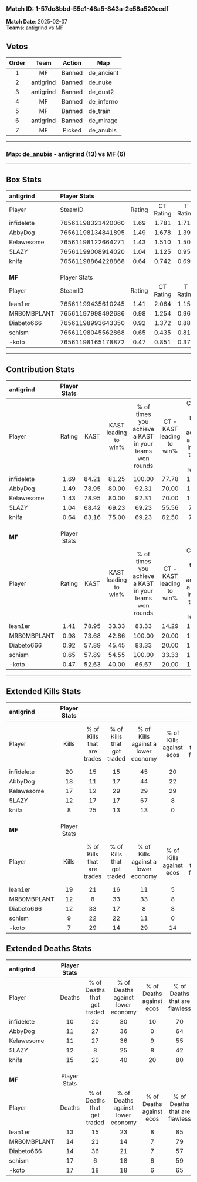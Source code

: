### Match ID: 1-57dc8bbd-55c1-48a5-843a-2c58a520cedf  
**Match Date**: 2025-02-07  
**Teams**: antigrind vs MF  

## Vetos  

| Order | Team | Action | Map |
| :---: | :--: | :----: | --- |
| 1 | MF | Banned | de_ancient |
| 2 | antigrind | Banned | de_nuke |
| 3 | antigrind | Banned | de_dust2 |
| 4 | MF | Banned | de_inferno |
| 5 | MF | Banned | de_train |
| 6 | antigrind | Banned | de_mirage |
| 7 | MF | Picked | de_anubis |

---  

### **Map**: de_anubis - antigrind (13) vs MF (6)  
---  

## Box Stats  

| **antigrind** | Player Stats      |        |           |          |       |       |       |         |        |      |     |
| :- | :- | :-: | :-: | :-: | :-: | :-: | :-: | :-: | :-: | :-: | :-: |
| Player        | SteamID           | Rating | CT Rating | T Rating | KAST  |  ADR  | Kills | Assists | Deaths | K/D  | HS% |
| infidelete    | 76561198321420060 |  1.69  |   1.781   |  1.715   | 84.21 | 115.1 |  20   |    4    |   10   | 2.00 | 40  |
| AbbyDog       | 76561198134841895 |  1.49  |   1.678   |  1.398   | 78.95 | 95.1  |  18   |    7    |   11   | 1.64 | 55  |
| Kelawesome    | 76561198122664271 |  1.43  |   1.510   |  1.509   | 78.95 | 94.2  |  17   |    4    |   11   | 1.55 | 47  |
| 5LAZY         | 76561199008914020 |  1.04  |   1.125   |  0.958   | 68.42 | 73.2  |  12   |    6    |   12   | 1.00 | 50  |
| knifa         | 76561198864228868 |  0.64  |   0.742   |  0.699   | 63.16 | 47.4  |   8   |    4    |   15   | 0.53 | 12  |
|               |                   |        |           |          |       |       |       |         |        |      |     |
|               |                   |        |           |          |       |       |       |         |        |      |     |
|               |                   |        |           |          |       |       |       |         |        |      |     |
| **MF**        | Player Stats      |        |           |          |       |       |       |         |        |      |     |
| Player        | SteamID           | Rating | CT Rating | T Rating | KAST  |  ADR  | Kills | Assists | Deaths | K/D  | HS% |
| lean1er       | 76561199435610245 |  1.41  |   2.064   |  1.152   | 78.95 | 86.6  |  19   |    0    |   13   | 1.46 | 63  |
| MRB0MBPLANT   | 76561197998492686 |  0.98  |   1.254   |  0.961   | 73.68 | 67.0  |  12   |    3    |   14   | 0.86 | 50  |
| Diabeto666    | 76561198993643350 |  0.92  |   1.372   |  0.884   | 57.89 | 81.6  |  12   |    4    |   14   | 0.86 | 58  |
| schism        | 76561198045562868 |  0.65  |   0.435   |  0.818   | 57.89 | 66.1  |   9   |    4    |   17   | 0.53 | 44  |
| -koto         | 76561198165178872 |  0.47  |   0.851   |  0.376   | 52.63 | 52.8  |   7   |    2    |   17   | 0.41 | 85  |
---  

## Contribution Stats  

| **antigrind** | Player Stats |       |                      |                                                        |                           |                                                             |                          |                                                            |
| :- | :-: | :-: | :-: | :-: | :-: | :-: | :-: | :-: |
| Player        |    Rating    | KAST  | KAST leading to win% | % of times you achieve a KAST in your teams won rounds | CT - KAST leading to win% | CT - % of times you achieve a KAST in your teams won rounds | T - KAST leading to win% | T - % of times you achieve a KAST in your teams won rounds |
| infidelete    |     1.69     | 84.21 |        81.25         |                         100.00                         |           77.78           |                           100.00                            |          85.71           |                           100.00                           |
| AbbyDog       |     1.49     | 78.95 |        80.00         |                         92.31                          |           70.00           |                           100.00                            |          100.00          |                           83.33                            |
| Kelawesome    |     1.43     | 78.95 |        80.00         |                         92.31                          |           70.00           |                           100.00                            |          100.00          |                           83.33                            |
| 5LAZY         |     1.04     | 68.42 |        69.23         |                         69.23                          |           55.56           |                            71.43                            |          100.00          |                           66.67                            |
| knifa         |     0.64     | 63.16 |        75.00         |                         69.23                          |           62.50           |                            71.43                            |          100.00          |                           66.67                            |
|               |              |       |                      |                                                        |                           |                                                             |                          |                                                            |
|               |              |       |                      |                                                        |                           |                                                             |                          |                                                            |
|               |              |       |                      |                                                        |                           |                                                             |                          |                                                            |
| **MF**        | Player Stats |       |                      |                                                        |                           |                                                             |                          |                                                            |
| Player        |    Rating    | KAST  | KAST leading to win% | % of times you achieve a KAST in your teams won rounds | CT - KAST leading to win% | CT - % of times you achieve a KAST in your teams won rounds | T - KAST leading to win% | T - % of times you achieve a KAST in your teams won rounds |
| lean1er       |     1.41     | 78.95 |        33.33         |                         83.33                          |           14.29           |                           100.00                            |          50.00           |                           80.00                            |
| MRB0MBPLANT   |     0.98     | 73.68 |        42.86         |                         100.00                         |           20.00           |                           100.00                            |          55.56           |                           100.00                           |
| Diabeto666    |     0.92     | 57.89 |        45.45         |                         83.33                          |           20.00           |                           100.00                            |          66.67           |                           80.00                            |
| schism        |     0.65     | 57.89 |        54.55         |                         100.00                         |           33.33           |                           100.00                            |          62.50           |                           100.00                           |
| -koto         |     0.47     | 52.63 |        40.00         |                         66.67                          |           20.00           |                           100.00                            |          60.00           |                           60.00                            |
---  

## Extended Kills Stats  

| **antigrind** | Player Stats |                            |                            |                                    |                         |                              |                                 |                                       |                    |           |
| :- | :-: | :-: | :-: | :-: | :-: | :-: | :-: | :-: | :-: | :-: |
| Player        |    Kills     | % of Kills that are trades | % of Kills that got traded | % of Kills against a lower economy | % of Kills against ecos | % of Kills that are flawless | % of Kills that are close duels | % of Kills that are assisted by flash | Pistol Round Kills | AWP Kills |
| infidelete    |      20      |             15             |             15             |                 45                 |           20            |              55              |               10                |                   5                   |         3          |     0     |
| AbbyDog       |      18      |             11             |             17             |                 44                 |           22            |              61              |                0                |                   6                   |         3          |     0     |
| Kelawesome    |      17      |             12             |             29             |                 29                 |           29            |              76              |               12                |                   0                   |         1          |     1     |
| 5LAZY         |      12      |             17             |             17             |                 67                 |            8            |              67              |                8                |                   0                   |         0          |     0     |
| knifa         |      8       |             25             |             13             |                 13                 |            0            |              88              |                0                |                  13                   |         1          |     6     |
|               |              |                            |                            |                                    |                         |                              |                                 |                                       |                    |           |
|               |              |                            |                            |                                    |                         |                              |                                 |                                       |                    |           |
|               |              |                            |                            |                                    |                         |                              |                                 |                                       |                    |           |
| **MF**        | Player Stats |                            |                            |                                    |                         |                              |                                 |                                       |                    |           |
| Player        |    Kills     | % of Kills that are trades | % of Kills that got traded | % of Kills against a lower economy | % of Kills against ecos | % of Kills that are flawless | % of Kills that are close duels | % of Kills that are assisted by flash | Pistol Round Kills | AWP Kills |
| lean1er       |      19      |             21             |             16             |                 11                 |            5            |              79              |                5                |                   0                   |         2          |     6     |
| MRB0MBPLANT   |      12      |             8              |             33             |                 33                 |            8            |              58              |                8                |                   0                   |         3          |     0     |
| Diabeto666    |      12      |             33             |             17             |                 8                  |            8            |              83              |                0                |                   0                   |         3          |     0     |
| schism        |      9       |             22             |             22             |                 11                 |            0            |              44              |               22                |                   0                   |         0          |     1     |
| -koto         |      7       |             29             |             14             |                 29                 |           14            |              29              |                0                |                   0                   |         0          |     0     |
## Extended Deaths Stats  

| **antigrind** | Player Stats |                             |                                   |                          |                               |                            |                           |               |
| :- | :-: | :-: | :-: | :-: | :-: | :-: | :-: | :-: |
| Player        |    Deaths    | % of Deaths that get traded | % of Deaths against lower economy | % of Deaths against ecos | % of Deaths that are flawless | % of Deaths that are close | % of Deaths while blinded | Deaths to AWP |
| infidelete    |      10      |             20              |                30                 |            10            |              70               |             0              |             0             |       2       |
| AbbyDog       |      11      |             27              |                36                 |            0             |              64               |             9              |             0             |       1       |
| Kelawesome    |      11      |             27              |                36                 |            9             |              55               |             18             |             0             |       2       |
| 5LAZY         |      12      |              8              |                25                 |            8             |              42               |             8              |             0             |       1       |
| knifa         |      15      |             20              |                40                 |            20            |              80               |             0              |             0             |       1       |
|               |              |                             |                                   |                          |                               |                            |                           |               |
|               |              |                             |                                   |                          |                               |                            |                           |               |
|               |              |                             |                                   |                          |                               |                            |                           |               |
| **MF**        | Player Stats |                             |                                   |                          |                               |                            |                           |               |
| Player        |    Deaths    | % of Deaths that get traded | % of Deaths against lower economy | % of Deaths against ecos | % of Deaths that are flawless | % of Deaths that are close | % of Deaths while blinded | Deaths to AWP |
| lean1er       |      13      |             15              |                23                 |            8             |              85               |             8              |             0             |       1       |
| MRB0MBPLANT   |      14      |             21              |                14                 |            7             |              79               |             0              |             0             |       2       |
| Diabeto666    |      14      |             36              |                21                 |            7             |              57               |             7              |            14             |       1       |
| schism        |      17      |              6              |                18                 |            6             |              59               |             12             |             0             |       0       |
| -koto         |      17      |             18              |                18                 |            6             |              65               |             6              |             6             |       3       |
